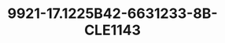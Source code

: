 ---
title: 9921-17.1225B42-6631233-8B-CLE1143
image: 9921-17.1225B42-6631233-8B-CLE1143.jpg
brand: classic-collection
layout: vestito
---